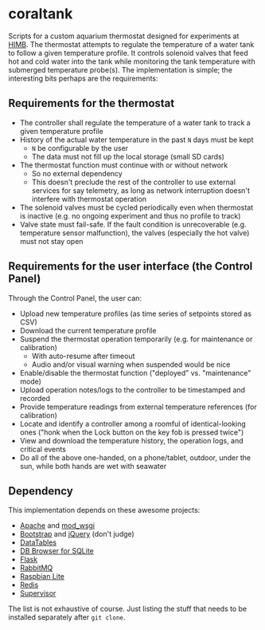# coraltank


Scripts for a custom aquarium thermostat designed for experiments at [HIMB](http://gatescorallab.com/). The thermostat attempts to regulate the temperature of a water tank to follow a given temperature profile. It controls solenoid valves that feed hot and cold water into the tank while monitoring the tank temperature with submerged temperature probe(s). The implementation is simple; the interesting bits perhaps are the requirements:

## Requirements for the thermostat

- The controller shall regulate the temperature of a water tank to track a given temperature profile
- History of the actual water temperature in the past `N` days must be kept
    - `N` be configurable by the user
    - The data must not fill up the local storage (small SD cards)
- The thermostat function must continue with or without network
    - So no external dependency
    - This doesn't preclude the rest of the controller to use external services for say telemetry, as long as network interruption doesn't interfere with thermostat operation
- The solenoid valves must be cycled periodically even when thermostat is inactive (e.g. no ongoing experiment and thus no profile to track)
- Valve state must fail-safe. If the fault condition is unrecoverable (e.g. temperature sensor malfunction), the valves (especially the hot valve) must not stay open

## Requirements for the user interface (the Control Panel)

Through the Control Panel, the user can:

- Upload new temperature profiles (as time series of setpoints stored as CSV)
- Download the current temperature profile
- Suspend the thermostat operation temporarily (e.g. for maintenance or calibration)
    - With auto-resume after timeout
    - Audio and/or visual warning when suspended would be nice
- Enable/disable the thermostat function ("deployed" vs. "maintenance" mode)
- Upload operation notes/logs to the controller to be timestamped and recorded
- Provide temperature readings from external temperature references (for calibration)
- Locate and identify a controller among a roomful of identical-looking ones ("honk when the Lock button on the key fob is pressed twice")
- View and download the temperature history, the operation logs, and critical events
- Do all of the above one-handed, on a phone/tablet, outdoor, under the sun, while both hands are wet with seawater


## Dependency

This implementation depends on these awesome projects:

- [Apache](https://www.apache.org/) and [mod_wsgi](https://modwsgi.readthedocs.io/en/master/)
- [Bootstrap](https://getbootstrap.com) and [jQuery](https://jquery.com/) (don't judge)
- [DataTables](https://datatables.net/)
- [DB Browser for SQLite](https://sqlitebrowser.org/)
- [Flask](https://flask.palletsprojects.com/)
- [RabbitMQ](https://www.rabbitmq.com/)
- [Raspbian Lite](https://www.raspberrypi.org/software/)
- [Redis](https://redis.io/)
- [Supervisor](http://supervisord.org/)

The list is not exhaustive of course. Just listing the stuff that needs to be installed separately after `git clone`.
